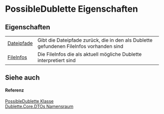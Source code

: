 # PossibleDublette Eigenschaften




## Eigenschaften
<table>
<tr>
<td><a href="7cd48d2a-04e4-635f-2086-0cdc34c3a41d">Dateipfade</a></td>
<td>Gibt die Dateipfade zurück, die in den als Dublette gefundenen FileInfos vorhanden sind</td></tr>
<tr>
<td><a href="dd04d73c-b66b-430c-90e0-7030197b6a48">FileInfos</a></td>
<td>Die FileInfos die als aktuell mögliche Dublette interpretiert sind</td></tr>
</table>

## Siehe auch


#### Referenz
<a href="fd4e4389-faeb-b2d7-41b8-ac3812b6351b">PossibleDublette Klasse</a>  
<a href="95a81661-c16d-3c1b-79fb-936700d450bf">Dublette.Core.DTOs Namensraum</a>  
